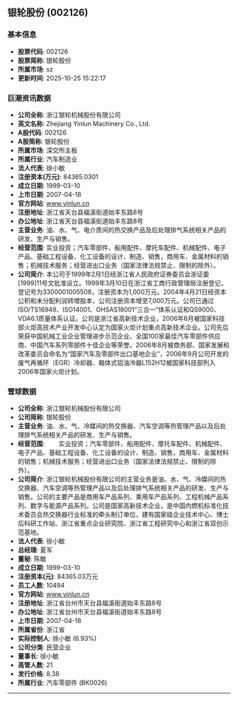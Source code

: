 ## 银轮股份 (002126)

### 基本信息

- **股票代码**: 002126
- **股票简称**: 银轮股份
- **所属市场**: sz
- **更新时间**: 2025-10-25 15:22:17

### 巨潮资讯数据

- **公司全称**: 浙江银轮机械股份有限公司
- **英文名称**: Zhejiang Yinlun Machinery Co., Ltd.
- **A股代码**: 002126
- **A股简称**: 银轮股份
- **所属市场**: 深交所主板
- **所属行业**: 汽车制造业
- **法人代表**: 徐小敏
- **注册资本(万元)**: 84365.0301
- **成立日期**: 1999-03-10
- **上市日期**: 2007-04-18
- **官方网站**: www.yinlun.cn
- **注册地址**: 浙江省天台县福溪街道始丰东路8号
- **办公地址**: 浙江省天台县福溪街道始丰东路8号
- **主营业务**: 油、水、气、电介质间的热交换产品及后处理排气系统相关产品的研发、生产与销售。
- **经营范围**: 实业投资；汽车零部件、船用配件、摩托车配件、机械配件、电子产品、基础工程设备、化工设备的设计、制造、销售，商用车、金属材料的销售；机械技术服务；经营进出口业务（国家法律法规禁止、限制的除外）。
- **公司简介**: 本公司于1999年2月1日经浙江省人民政府证券委员会浙证委[1999]11号文批准设立。1999年3月10日在浙江省工商行政管理局注册登记，登记号为3300001005508，注册资本为1,000万元。2004年4月21日经资本公积和未分配利润转增股本，公司注册资本增至7,000万元。公司已通过ISO/TS16949、ISO14001、OHSAS18001“三合一”体系认证和QS9000、VDA6.1质量体系认证。公司是浙江省高新技术企业，2006年6月被国家科技部火炬高技术产业开发中心认定为国家火炬计划重点高新技术企业。公司先后荣获中国机械工业企业管理进步示范企业、全国100家最佳汽车零部件供应商、中国汽车系列零部件十佳企业等荣誉。2006年8月被商务部、国家发展和改革委员会命名为“国家汽车及零部件出口基地企业”，2006年9月公司开发的废气再循环（EGR）冷却器、箱体式铝油冷器L152H12被国家科技部列入2006年国家火炬计划。

### 雪球数据

- **公司全称**: 浙江银轮机械股份有限公司
- **公司简称**: 银轮股份
- **主营业务**: 油、水、气、冷媒间的热交换器、汽车空调等热管理产品以及后处理排气系统相关产品的研发、生产与销售。
- **经营范围**: 　　实业投资；汽车零部件、船用配件、摩托车配件、机械配件、电子产品、基础工程设备、化工设备的设计、制造、销售，商用车、金属材料的销售；机械技术服务；经营进出口业务（国家法律法规禁止、限制的除外）。
- **公司简介**: 浙江银轮机械股份有限公司的主营业务是油、水、气、冷媒间的热交换器、汽车空调等热管理产品以及后处理排气系统相关产品的研发、生产与销售。公司的主要产品是商用车产品系列、乘用车产品系列、工程机械产品系列、数字与能源产品系列。公司是国家高新技术企业，是中国内燃机标准化技术委员会热交换器行业标准的牵头制订单位，建有国家级企业技术中心、博士后科研工作站、浙江省重点企业研究院、浙江省工程研究中心和浙江省双创示范基地。
- **法人代表**: 徐小敏
- **总经理**: 夏军
- **董秘**: 陈敏
- **成立日期**: 1999-03-10
- **注册资本(元)**: 84365.03万元
- **员工人数**: 10494
- **官方网站**: www.yinlun.cn
- **注册地址**: 浙江省台州市天台县福溪街道始丰东路8号
- **办公地址**: 浙江省台州市天台县福溪街道始丰东路8号
- **上市日期**: 2007-04-18
- **所属省份**: 浙江省
- **实际控制人**: 徐小敏 (6.93%)
- **公司分类**: 民营企业
- **董事长**: 徐小敏
- **高管人数**: 21
- **发行价格**: 8.38
- **所属行业**: 汽车零部件 (BK0026)

---